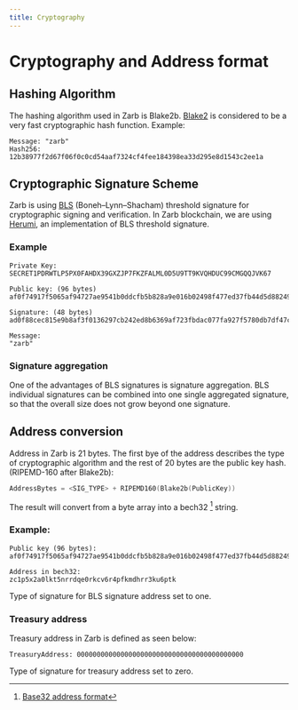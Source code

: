 ```yaml
---
title: Cryptography
---
```


# Cryptography and Address format

## Hashing Algorithm

The hashing algorithm used in Zarb is Blake2b. [Blake2](https://www.blake2.net/) is considered to be
a very fast cryptographic hash function. Example:

```
Message: "zarb"
Hash256: 12b38977f2d67f06f0c0cd54aaf7324cf4fee184398ea33d295e8d1543c2ee1a
```

## Cryptographic Signature Scheme

Zarb is using [BLS](https://datatracker.ietf.org/doc/draft-irtf-cfrg-bls-signature/)
(Boneh–Lynn–Shacham) threshold signature for cryptographic signing and verification. In Zarb
blockchain, we are using [Herumi](https://github.com/herumi/bls), an implementation of BLS threshold
signature.

### Example

```
Private Key:
SECRET1PDRWTLP5PX0FAHDX39GXZJP7FKZFALML0D5U9TT9KVQHDUC99CMGQQJVK67

Public key: (96 bytes)
af0f74917f5065af94727ae9541b0ddcfb5b828a9e016b02498f477ed37fb44d5d882495afb6fd4f9773e4ea9deee436030c4d61c6e3a1151585e1d838cae1444a438d089ce77e10c492a55f6908125c5be9b236a246e4082d08de564e111e65

Signature: (48 bytes)
ad0f88cec815e9b8af3f0136297cb242ed8b6369af723fbdac077fa927f5780db7df47c77fb53f3a22324673f000c792

Message:
"zarb"
```

### Signature aggregation

One of the advantages of BLS signatures is signature aggregation. BLS individual signatures can be
combined into one single aggregated signature, so that the overall size does not grow beyond one
signature.

## Address conversion

Address in Zarb is 21 bytes. The first bye of the address describes the type of cryptographic
algorithm and the rest of 20 bytes are the public key hash. (RIPEMD-160 after Blake2b):

```go
AddressBytes = <SIG_TYPE> + RIPEMD160(Blake2b(PublicKey))
```

The result will convert from a byte array into a bech32 [^first] string.

### Example:

```
Public key (96 bytes):
af0f74917f5065af94727ae9541b0ddcfb5b828a9e016b02498f477ed37fb44d5d882495afb6fd4f9773e4ea9deee436030c4d61c6e3a1151585e1d838cae1444a438d089ce77e10c492a55f6908125c5be9b236a246e4082d08de564e111e65

Address in bech32:
zc1p5x2a0lkt5nrrdqe0rkcv6r4pfkmdhrr3ku6ptk
```

Type of signature for BLS signature address set to one.

### Treasury address

Treasury address in Zarb is defined as seen below:

```
TreasuryAddress: 000000000000000000000000000000000000000000
```

Type of signature for treasury address set to zero.

[^first]: [Base32 address format](https://github.com/bitcoin/bips/blob/master/bip-0173.mediawiki)
